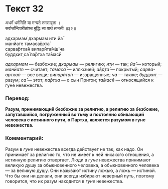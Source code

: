# Текст 32

अधर्मं धर्ममिति या मन्यते तमसावृता ।  
सर्वार्थान्विपरीतांश्च बुद्धिः सा पार्थ तामसी ॥३२॥

адхармам̇ дхармам ити йа̄  
манйате тамаса̄вр̣та̄  
сарва̄ртха̄н випарӣта̄м̇ш́ ча  
буддхит̣ са̄ па̄ртха та̄масӣ

_адхармам_ — безбожие; _дхармам_ — религию; _ити_ — так; _йа̄_ — который; _манйате_ — считает; _тамаса̄_ — иллюзией; _а̄вр̣та̄_ — покрытый; _сарва-артха̄н_ — все вещи; _випарӣта̄н_ — извращенные; _ча_ — также; _буддхит̣_ — разум; _са̄_ — этот; _па̄ртха_ — о сын Притхи; _та̄масӣ_ — относящийся к гуне невежества.

### Перевод:

**Разум, принимающий безбожие за религию, а религию за безбожие, запутавшийся, погруженный во тьму и постоянно сбивающий человека с истинного пути, о Партха, является разумом в гуне невежества.**

### Комментарий:

Разум в _гуне_ невежества всегда действует не так, как надо. Он принимает за религию то, что не имеет к ней никакого отношения, а истинную религию отвергает. Люди в _гуне_ невежества принимают великую душу за обыкновенного человека, а обыкновенного человека — за великую душу. Они называют истину ложью, а ложь — истиной. Что бы они ни делали, они всегда избирают неверный путь, поэтому говорится, что их разум находится в _гуне_ невежества.
